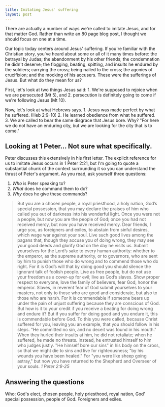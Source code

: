 ```yaml
---
title: Imitating Jesus' suffering
layout: post
---
```


There are actually a number of ways we're called to imitate Jesus, and for that matter God. Rather than write an 80 page blog post, I thought we should focus on one at a time.

Our topic today centers around Jesus' suffering. If you're familiar with the Christian story, you've heard about some or all of it many times before: the betrayal by Judas; the abandonment by his other friends; the condemnation he didn't deserve; the flogging, beating, spitting, and insults he endured by the soldiers; carrying the cross; being nailed to the cross; the agonies of crucifixion; and the mocking of his accusers. These were the sufferings of Jesus. But what do they mean for us? 

First, let's look at two things Jesus said: 1. We're supposed to rejoice when we are persecuted (Mt 5), and 2. persecution is definitely going to come if we're following Jesus (Mt 10).

Now, let's look at what Hebrews says. 1. Jesus was made perfect by what he suffered. (Heb 2:9-10) 2. He learned obedience from what he suffered. 3. We are called to bear the same disgrace that Jesus bore. Why? "For here we do not have an enduring city, but we are looking for the city that is to come."

## Looking at 1 Peter... Not sure what specifically. 

Peter discusses this extensively in his first letter. The explicit reference for us to imitate Jesus occurs in 1 Peter 2:21, but I'm going to quote a substantial chunk of the context surrounding it so you can understand the thrust of Peter's argument. As you read, ask yourself three questions:

1. *Who* is Peter speaking to?
2. *What* does he command them to do?
3. *Why* does he give these commands?

> But you are a chosen people, a royal priesthood, a holy nation, God’s special possession, that you may declare the praises of him who called you out of darkness into his wonderful light. Once you were not a people, but now you are the people of God; once you had not received mercy, but now you have received mercy.
> Dear friends, I urge you, as foreigners and exiles, to abstain from sinful desires, which wage war against your soul. Live such good lives among the pagans that, though they accuse you of doing wrong, they may see your good deeds and glorify God on the day he visits us.
> Submit yourselves for the Lord’s sake to every human authority: whether to the emperor, as the supreme authority, or to governors, who are sent by him to punish those who do wrong and to commend those who do right. For it is God’s will that by doing good you should silence the ignorant talk of foolish people. Live as free people, but do not use your freedom as a cover-up for evil; live as God’s slaves. Show proper respect to everyone, love the family of believers, fear God, honor the emperor.
> Slaves, in reverent fear of God submit yourselves to your masters, not only to those who are good and considerate, but also to those who are harsh. For it is commendable if someone bears up under the pain of unjust suffering because they are conscious of God. But how is it to your credit if you receive a beating for doing wrong and endure it? But if you suffer for doing good and you endure it, this is commendable before God. To this you were called, because Christ suffered for you, leaving you an example, that you should follow in his steps. "He committed no sin, and no deceit was found in his mouth." 
> When they hurled their insults at him, he did not retaliate; when he suffered, he made no threats. Instead, he entrusted himself to him who judges justly. "He himself bore our sins" in his body on the cross, so that we might die to sins and live for righteousness; "by his wounds you have been healed." For "you were like sheep going astray," but now you have returned to the Shepherd and Overseer of your souls. *1 Peter 2:9-25*

## Answering the questions

Who: God's elect, chosen people, holy priesthood, royal nation, God' special possession, people of God. Foreigners and exiles. 